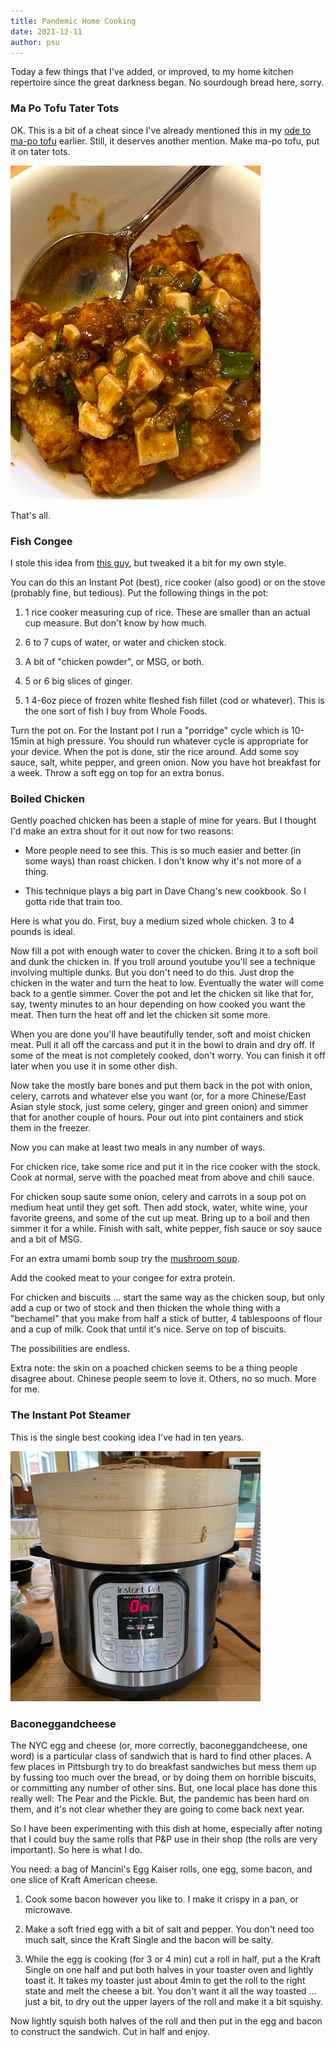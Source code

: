 ```yaml
---
title: Pandemic Home Cooking
date: 2021-12-11
author: psu
---
```


Today a few things that I've added, or improved, to my home kitchen repertoire since the
great darkness began. No sourdough bread here, sorry.

### Ma Po Tofu Tater Tots

OK. This is a bit of a cheat since I've already mentioned this in my <a
href="http://mutable-states.com/ma-po-tofu.html">ode to ma-po tofu</a> earlier. Still, it
deserves another mention. Make ma-po tofu, put it on tater tots.

> <a href="../images/IMG_2215.jpg">
<img src="../images/IMG_2215-small.jpg" width=400></a>

That's all.

### Fish Congee

I stole this idea from [this guy](https://www.youtube.com/watch?v=SMJKE4EN-Ts), but
tweaked it a bit for my own style.

You can do this an Instant Pot (best), rice cooker (also good) or on the stove (probably
fine, but tedious). Put the following things in the pot:

1. 1 rice cooker measuring cup of rice. These are smaller than an actual cup measure. But
  don't know by how much.

2. 6 to 7 cups of water, or water and chicken stock.

3. A bit of "chicken powder", or MSG, or both.

4. 5 or 6 big slices of ginger.

5. 1 4-6oz piece of frozen white fleshed fish fillet (cod or whatever). This is the one sort of fish I buy from Whole
   Foods.

Turn the pot on. For the Instant pot I run a "porridge" cycle which is 10-15min at high
pressure. You should run whatever cycle is appropriate for your device. When the pot is
done, stir the rice around. Add some soy sauce, salt, white pepper, and green onion. Now
you have hot breakfast for a week. Throw a soft egg on top for an extra bonus.

### Boiled Chicken

Gently poached chicken has been a staple of mine for years. But
I thought I'd make an extra shout for it out now for two reasons:

* More people need to see this. This is so much easier and better (in some ways) than
  roast chicken. I don't know why it's not more of a thing.

* This technique plays a big part in Dave Chang's new cookbook. So I gotta ride that train
  too.

Here is what you do. First, buy a medium sized whole chicken. 3 to 4 pounds is ideal.

Now fill a pot with enough water to cover the chicken. Bring it to a soft boil and dunk
the chicken in. If you troll around youtube you'll see a technique involving multiple
dunks. But you don't need to do this. Just drop the chicken in the water and turn the heat
to low. Eventually the water will come back to a gentle simmer. Cover the pot and let the
chicken sit like that for, say, twenty minutes to an hour depending on how cooked you want
the meat. Then turn the heat off and let the chicken sit some more.

When you are done you'll have beautifully tender, soft and moist chicken meat. Pull it all
off the carcass and put it in the bowl to drain and dry off. If some of the meat is not
completely cooked, don't worry. You can finish it off later when you use it in some other
dish.

Now take the mostly bare bones and put them back in the pot with onion, celery, carrots
and whatever else you want (or, for a more Chinese/East Asian style stock, just some
celery, ginger and green onion) and simmer that for another couple of hours. Pour out into
pint containers and stick them in the freezer.

Now you can make at least two meals in any number of ways.

For chicken rice, take some rice and put it in the rice cooker with the stock. Cook at
normal, serve with the poached meat from above and chili sauce.

For chicken soup saute some onion, celery and carrots in a soup pot on medium heat until
they get soft. Then add stock, water, white wine, your favorite greens, and some of the cut up
meat. Bring up to a boil and then simmer it for a while. Finish with salt, white pepper, fish
sauce or soy sauce and a bit of MSG. 

For an extra umami bomb soup try the [mushroom soup](./dinner-in-half-an-hour-mushroom-soup.html).

Add the cooked meat to your congee for extra protein.

For chicken and biscuits ... start the same way as the chicken soup, but only add a cup or
two of stock and then thicken the whole thing with a "bechamel" that you make from half a
stick of butter, 4 tablespoons of flour and a cup of milk. Cook that until it's nice.
Serve on top of biscuits.

The possibilities are endless.

Extra note: the skin on a poached chicken seems to be a thing people disagree about.
Chinese people seem to love it. Others, no so much. More for me.

### The Instant Pot Steamer

This is the single best cooking idea I've had in ten years.

> <a href="../images/instant-pot.jpg">
<img src="../images/instant-pot-small.jpg" width=400></a>


### Baconeggandcheese

The NYC egg and cheese (or, more correctly, baconeggandcheese, one word) is a particular
class of sandwich that is hard to find other places. A few places in Pittsburgh try to do
breakfast sandwiches but mess them up by fussing too much over the bread, or by doing them
on horrible biscuits, or committing any number of other sins. But, one local place has
done this really well: The Pear and the Pickle. But, the pandemic has been hard on them,
and it's not clear whether they are going to come back next year.

So I have been experimenting with this dish at home, especially after noting that I could
buy the same rolls that P&P use in their shop (the rolls are very important). So here is
what I do. 

You need: a bag of Mancini's Egg Kaiser rolls, one egg, some bacon, and one
slice of Kraft American cheese. 

1. Cook some bacon however you like to. I make it crispy in a pan, or microwave.

2. Make a soft fried egg with a bit of salt and pepper. You don't need too much salt,
   since the Kraft Single and the bacon will be salty.

3. While the egg is cooking (for 3 or 4 min) cut a roll in half, put a the Kraft Single on
   one half and put both halves in your toaster oven and lightly toast it. It takes my
   toaster just about 4min to get the roll to the right state and melt the cheese a bit.
   You don't want it all the way toasted ... just a bit, to dry out the upper layers of
   the roll and make it a bit squishy.

Now lightly squish both halves of the roll and then put in the egg and bacon to construct
the sandwich. Cut in half and enjoy.
